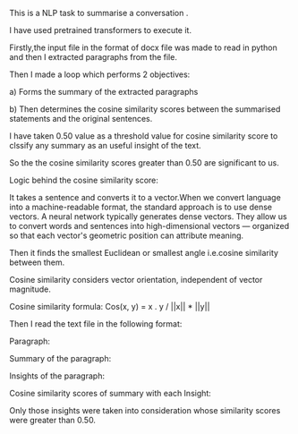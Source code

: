 This is a NLP task to summarise a conversation .

I have used pretrained transformers to execute it.

Firstly,the input file in the format of docx file  was made to read in python and then I extracted paragraphs from the file.

Then I made a loop which performs 2 objectives:

a) Forms the summary of the extracted paragraphs

b) Then determines the cosine similarity scores between the summarised statements and the original sentences.

I have taken 0.50 value as a threshold value for cosine similarity score to clssify any summary as an useful insight of the text.

So the the cosine similarity scores greater than 0.50 are significant to us.

Logic behind the cosine similarity score:

It takes a sentence and converts it to a vector.When we convert language into a machine-readable format, the standard approach is to use dense vectors.
A neural network typically generates dense vectors. They allow us to convert words and sentences into high-dimensional vectors — organized so that each vector's geometric position can attribute meaning.

Then it finds the smallest Euclidean or smallest angle i.e.cosine similarity between them.

Cosine similarity considers vector orientation, independent of vector magnitude.

Cosine similarity formula: 
Cos(x, y) = x . y / ||x|| * ||y||

Then I read the text file in the following format:

Paragraph:

Summary of the paragraph:

Insights of the paragraph:

Cosine similarity scores of summary with each Insight:

Only those insights were taken into consideration whose similarity scores were greater than 0.50.
